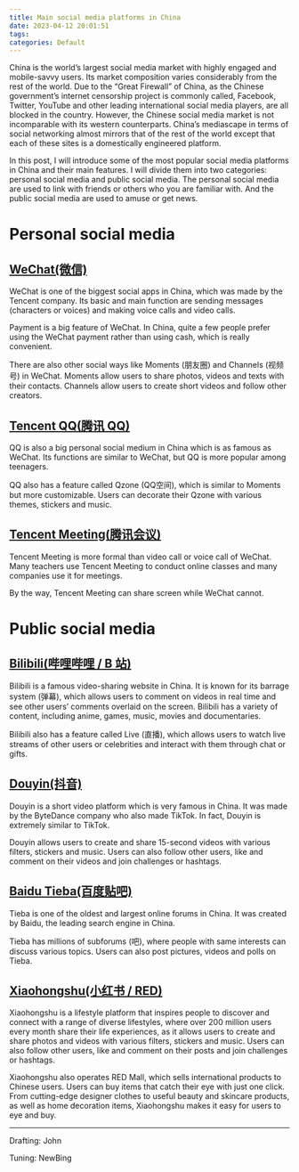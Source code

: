 ```yaml
---
title: Main social media platforms in China
date: 2023-04-12 20:01:51
tags: 
categories: Default
---
```


China is the world’s largest social media market with highly engaged and mobile-savvy users. Its market composition varies considerably from the rest of the world. Due to the “Great Firewall” of China, as the Chinese government’s internet censorship project is commonly called, Facebook, Twitter, YouTube and other leading international social media players, are all blocked in the country.<!--more--> However, the Chinese social media market is not incomparable with its western counterparts. China’s mediascape in terms of social networking almost mirrors that of the rest of the world except that each of these sites is a domestically engineered platform.

In this post, I will introduce some of the most popular social media platforms in China and their main features. I will divide them into two categories: personal social media and public social media. The personal social media are used to link with friends or others who you are familiar with. And the public social media are used to amuse or get news.

# Personal social media

## [WeChat(微信)](https://weixin.qq.com/)

WeChat is one of the biggest social apps in China, which was made by the Tencent company. Its basic and main function are sending messages (characters or voices) and making voice calls and video calls.

Payment is a big feature of WeChat. In China, quite a few people prefer using the WeChat payment rather than using cash, which is really convenient.

There are also other social ways like Moments (朋友圈) and Channels (视频号) in WeChat. Moments allow users to share photos, videos and texts with their contacts. Channels allow users to create short videos and follow other creators.

## [Tencent QQ(腾讯 QQ)](https://im.qq.com/index/)

QQ is also a big personal social medium in China which is as famous as WeChat. Its functions are similar to WeChat, but QQ is more popular among teenagers.

QQ also has a feature called Qzone (QQ空间), which is similar to Moments but more customizable. Users can decorate their Qzone with various themes, stickers and music.

## [Tencent Meeting(腾讯会议)](https://meeting.tencent.com/)

Tencent Meeting is more formal than video call or voice call of WeChat. Many teachers use Tencent Meeting to conduct online classes and many companies use it for meetings.

By the way, Tencent Meeting can share screen while WeChat cannot.

# Public social media

## [Bilibili(哔哩哔哩 / B 站)](https://www.bilibili.com/)

Bilibili is a famous video-sharing website in China. It is known for its barrage system (弹幕), which allows users to comment on videos in real time and see other users’ comments overlaid on the screen. Bilibili has a variety of content, including anime, games, music, movies and documentaries.

Bilibili also has a feature called Live (直播), which allows users to watch live streams of other users or celebrities and interact with them through chat or gifts.

## [Douyin(抖音)](https://www.douyin.com/)

Douyin is a short video platform which is very famous in China. It was made by the ByteDance company who also made TikTok. In fact, Douyin is extremely similar to TikTok.

Douyin allows users to create and share 15-second videos with various filters, stickers and music. Users can also follow other users, like and comment on their videos and join challenges or hashtags.

## [Baidu Tieba(百度贴吧)](https://tieba.baidu.com/)

Tieba is one of the oldest and largest online forums in China. It was created by Baidu, the leading search engine in China.

Tieba has millions of subforums (吧), where people with same interests can discuss various topics. Users can also post pictures, videos and polls on Tieba.

## [Xiaohongshu(小红书 / RED)](https://www.xiaohongshu.com/)

Xiaohongshu is a lifestyle platform that inspires people to discover and connect with a range of diverse lifestyles, where over 200 million users every month share their life experiences, as it allows users to create and share photos and videos with various filters, stickers and music. Users can also follow other users, like and comment on their posts and join challenges or hashtags.

Xiaohongshu also operates RED Mall, which sells international products to Chinese users. Users can buy items that catch their eye with just one click. From cutting-edge designer clothes to useful beauty and skincare products, as well as home decoration items, Xiaohongshu makes it easy for users to eye and buy.

---

Drafting: John

Tuning: NewBing